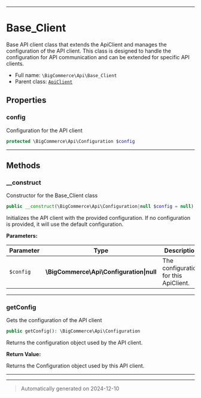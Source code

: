 ***

# Base_Client

Base API client class that extends the ApiClient and manages the configuration
of the API client. This class is designed to handle the configuration for
API communication and can be extended for specific API clients.



* Full name: `\BigCommerce\Api\Base_Client`
* Parent class: [`ApiClient`](./v3/ApiClient.md)



## Properties


### config

Configuration for the API client

```php
protected \BigCommerce\Api\Configuration $config
```






***

## Methods


### __construct

Constructor for the Base_Client class

```php
public __construct(\BigCommerce\Api\Configuration|null $config = null): mixed
```

Initializes the API client with the provided configuration. If no configuration
is provided, it will use the default configuration.






**Parameters:**

| Parameter | Type | Description |
|-----------|------|-------------|
| `$config` | **\BigCommerce\Api\Configuration&#124;null** | The configuration for this ApiClient. |





***

### getConfig

Gets the configuration of the API client

```php
public getConfig(): \BigCommerce\Api\Configuration
```

Returns the configuration object used by the API client.







**Return Value:**

Returns the Configuration object used by this API client.




***


***
> Automatically generated on 2024-12-10
